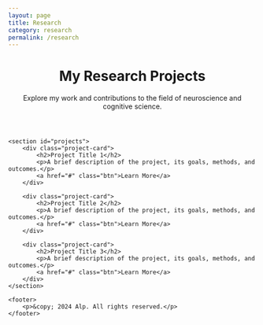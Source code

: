 ```yaml
---
layout: page
title: Research
category: research
permalink: /research
---
```


<!DOCTYPE html>
<html lang="en">
<head>
    <meta charset="UTF-8">
    <meta name="viewport" content="width=device-width, initial-scale=1.0">
    <title>My Research Projects</title>
    <link href="https://fonts.googleapis.com/css2?family=Roboto:wght@400;700&display=swap" rel="stylesheet">
    <link rel="stylesheet" href="styles.css">
</head>
<body>
    <header>
        <h1>My Research Projects</h1>
        <p>Explore my work and contributions to the field of neuroscience and cognitive science.</p>
    </header>

    <section id="projects">
        <div class="project-card">
            <h2>Project Title 1</h2>
            <p>A brief description of the project, its goals, methods, and outcomes.</p>
            <a href="#" class="btn">Learn More</a>
        </div>

        <div class="project-card">
            <h2>Project Title 2</h2>
            <p>A brief description of the project, its goals, methods, and outcomes.</p>
            <a href="#" class="btn">Learn More</a>
        </div>

        <div class="project-card">
            <h2>Project Title 3</h2>
            <p>A brief description of the project, its goals, methods, and outcomes.</p>
            <a href="#" class="btn">Learn More</a>
        </div>
    </section>

    <footer>
        <p>&copy; 2024 Alp. All rights reserved.</p>
    </footer>
</body>
</html>
